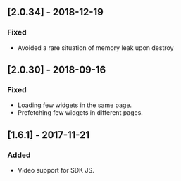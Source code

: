 
## [2.0.34] - 2018-12-19
### Fixed
- Avoided a rare situation of memory leak upon destroy

## [2.0.30] - 2018-09-16
### Fixed
- Loading few widgets in the same page.
- Prefetching few widgets in different pages.

## [1.6.1] - 2017-11-21
### Added
- Video support for SDK JS.
